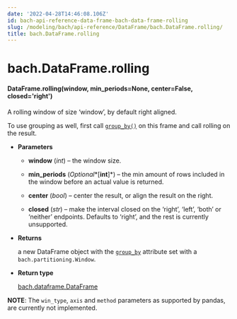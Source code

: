 ```yaml
---
date: '2022-04-28T14:46:08.106Z'
id: bach-api-reference-data-frame-bach-data-frame-rolling
slug: /modeling/bach/api-reference/DataFrame/bach.DataFrame.rolling/
title: bach.DataFrame.rolling
---
```


# bach.DataFrame.rolling


#### DataFrame.rolling(window, min_periods=None, center=False, closed='right')
A rolling window of size ‘window’, by default right aligned.

To use grouping as well, first call [`group_by()`](bach.DataFrame.group-by/#bach.DataFrame.group-by) on this frame and call rolling on the result.


* **Parameters**

    
    * **window** (*int*) – the window size.


    * **min_periods** (*Optional**[**int**]*) – the min amount of rows included in the window before an actual value is returned.


    * **center** (*bool*) – center the result, or align the result on the right.


    * **closed** (*str*) – make the interval closed on the ‘right’, ‘left’, ‘both’ or ‘neither’ endpoints.
    Defaults to ‘right’, and the rest is currently unsupported.



* **Returns**

    a new DataFrame object with the [`group_by`](bach.DataFrame.group-by/#bach.DataFrame.group-by) attribute set with a
    `bach.partitioning.Window`.



* **Return type**

    [bach.dataframe.DataFrame](bach.DataFrame/#bach.DataFrame)


**NOTE**: The `win_type`, `axis` and `method` parameters as supported by pandas, are currently not
implemented.

<!-- !! processed by numpydoc !! -->
